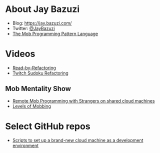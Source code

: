 # About Jay Bazuzi

- Blog: https://jay.bazuzi.com/
- Twitter: [@JayBazuzi](https://twitter.com/jaybazuzi)
- [The Mob Programming Pattern Language](https://jay.bazuzi.com/Mobbing-Pattern-Language/)

# Videos

- [Read-by-Refactoring](https://www.youtube.com/watch?v=vrlY_ZzaHSY)
- [Twitch Sudoku Refactoring](https://www.youtube.com/watch?v=BVGH-dNn-tc&list=PLb4ON7iRsxZNaPcJiYkRSQJ4yg6r1VIHZ)

## Mob Mentality Show

- [Remote Mob Programming with Strangers on shared cloud machines](https://www.youtube.com/watch?v=vB0rF0ElOT8)
- [Levels of Mobbing](https://www.youtube.com/watch?v=MXr1ptmrjDI)

# Select GitHub repos

- [Scripts to set up a brand-new cloud machine as a development environment](https://github.com/JayBazuzi/machine-setup)
